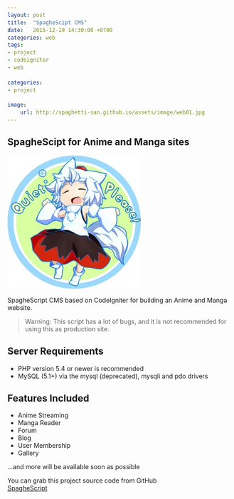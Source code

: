 ```yaml
---
layout: post
title:  "SpagheScipt CMS"
date:   2015-12-19 14:30:00 +0700
categories: web
tags:
- project
- codeigniter
- web

categories:
- project

image: 
    url: http://spaghetti-san.github.io/assets/image/web01.jpg
---
```



<h2>SpagheScipt for Anime and Manga sites</h2>
<img src="/assets/image/img01.jpg">

SpagheScript CMS based on CodeIgniter for building an Anime and Manga website.

> Warning: This script has a lot of bugs, and it is not recommended for using this as production site.

## Server Requirements
- PHP version 5.4 or newer is recommended
- MySQL (5.1+) via the mysql (deprecated), mysqli and pdo drivers

## Features Included
- Anime Streaming
- Manga Reader
- Forum
- Blog
- User Membership
- Gallery

...and more will be available soon as possible


You can grab this project source code from GitHub
<br>
[SpagheScript](https://github.com/spaghetti-san/spaghescript)

